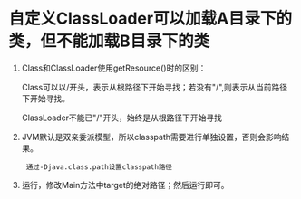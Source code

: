 # 自定义ClassLoader可以加载A目录下的类，但不能加载B目录下的类

1. Class和ClassLoader使用getResource()时的区别：  
 
    Class可以以/开头，表示从根路径下开始寻找；若没有"/",则表示从当前路径下开始寻找。  
    
    ClassLoader不能已"/"开头，始终是从根路径下开始寻找
        
2. JVM默认是双亲委派模型，所以classpath需要进行单独设置，否则会影响结果。  
        
        通过-Djava.class.path设置classpath路径
        
3. 运行，修改Main方法中target的绝对路径；然后运行即可。       
    

 